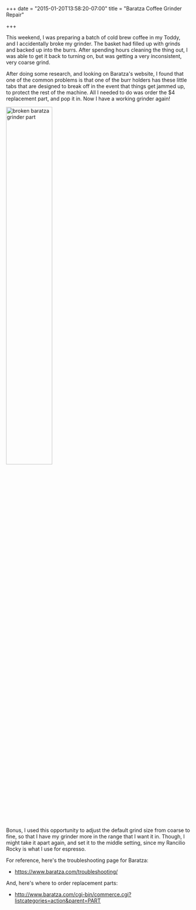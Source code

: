 +++
date = "2015-01-20T13:58:20-07:00"
title = "Baratza Coffee Grinder Repair"

+++

This weekend, I was preparing a batch of cold brew coffee in my Toddy, and I accidentally broke my grinder. The basket had filled up with grinds and backed up into the burrs. After spending hours cleaning the thing out, I was able to get it back to turning on, but was getting a very inconsistent, very coarse grind.

After doing some research, and looking on Baratza's website, I found that one of the common problems is that one of the burr holders has these little tabs that are designed to break off in the event that things get jammed up, to protect the rest of the machine. All I needed to do was order the $4 replacement part, and pop it in. Now I have a working grinder again!

<img alt="broken baratza grinder part" width="50%" src="https://s3.amazonaws.com/ejf3-public/hosted_files/ejf_io/baratza_broken.jpg">

Bonus, I used this opportunity to adjust the default grind size from coarse to fine, so that I have my grinder more in the range that I want it in. Though, I might take it apart again, and set it to the middle setting, since my Rancilio Rocky is what I use for espresso.

For reference, here's the troubleshooting page for Baratza:

* https://www.baratza.com/troubleshooting/

And, here's where to order replacement parts:

* http://www.baratza.com/cgi-bin/commerce.cgi?listcategories=action&parent=PART
